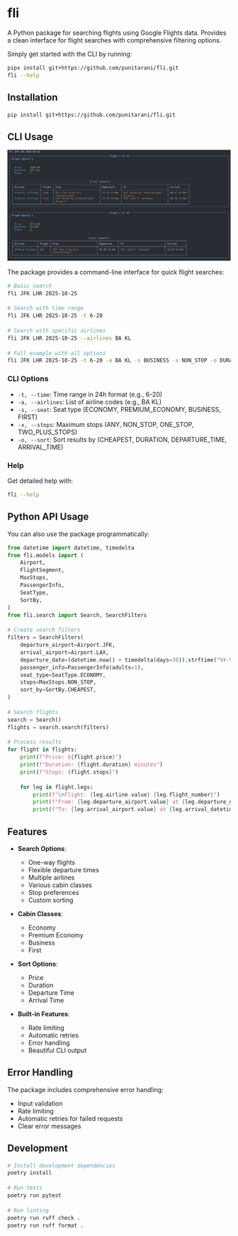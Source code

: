 # fli

A Python package for searching flights using Google Flights data.
Provides a clean interface for flight searches with comprehensive filtering options.

Simply get started with the CLI by running:

```bash
pipx install git+https://github.com/punitarani/fli.git
fli --help
```

## Installation

```bash
pip install git+https://github.com/punitarani/fli.git
```

## CLI Usage

[![CLI Demo](data/cli-demo.png)](data/cli-demo.png)

The package provides a command-line interface for quick flight searches:

```bash
# Basic search
fli JFK LHR 2025-10-25

# Search with time range
fli JFK LHR 2025-10-25 -t 6-20

# Search with specific airlines
fli JFK LHR 2025-10-25 --airlines BA KL

# Full example with all options
fli JFK LHR 2025-10-25 -t 6-20 -a BA KL -s BUSINESS -x NON_STOP -o DURATION
```

### CLI Options

- `-t, --time`: Time range in 24h format (e.g., 6-20)
- `-a, --airlines`: List of airline codes (e.g., BA KL)
- `-s, --seat`: Seat type (ECONOMY, PREMIUM_ECONOMY, BUSINESS, FIRST)
- `-x, --stops`: Maximum stops (ANY, NON_STOP, ONE_STOP, TWO_PLUS_STOPS)
- `-o, --sort`: Sort results by (CHEAPEST, DURATION, DEPARTURE_TIME, ARRIVAL_TIME)

### Help

Get detailed help with:

```bash
fli --help
```

## Python API Usage

You can also use the package programmatically:

```python
from datetime import datetime, timedelta
from fli.models import (
    Airport,
    FlightSegment,
    MaxStops,
    PassengerInfo,
    SeatType,
    SortBy,
)
from fli.search import Search, SearchFilters

# Create search filters
filters = SearchFilters(
    departure_airport=Airport.JFK,
    arrival_airport=Airport.LAX,
    departure_date=(datetime.now() + timedelta(days=30)).strftime("%Y-%m-%d"),
    passenger_info=PassengerInfo(adults=1),
    seat_type=SeatType.ECONOMY,
    stops=MaxStops.NON_STOP,
    sort_by=SortBy.CHEAPEST,
)

# Search flights
search = Search()
flights = search.search(filters)

# Process results
for flight in flights:
    print(f"Price: ${flight.price}")
    print(f"Duration: {flight.duration} minutes")
    print(f"Stops: {flight.stops}")

    for leg in flight.legs:
        print(f"\nFlight: {leg.airline.value} {leg.flight_number}")
        print(f"From: {leg.departure_airport.value} at {leg.departure_datetime}")
        print(f"To: {leg.arrival_airport.value} at {leg.arrival_datetime}")
```

## Features

- **Search Options**:
    - One-way flights
    - Flexible departure times
    - Multiple airlines
    - Various cabin classes
    - Stop preferences
    - Custom sorting

- **Cabin Classes**:
    - Economy
    - Premium Economy
    - Business
    - First

- **Sort Options**:
    - Price
    - Duration
    - Departure Time
    - Arrival Time

- **Built-in Features**:
    - Rate limiting
    - Automatic retries
    - Error handling
    - Beautiful CLI output

## Error Handling

The package includes comprehensive error handling:

- Input validation
- Rate limiting
- Automatic retries for failed requests
- Clear error messages

## Development

```bash
# Install development dependencies
poetry install

# Run tests
poetry run pytest

# Run linting
poetry run ruff check .
poetry run ruff format .
```
